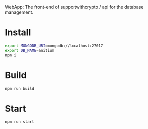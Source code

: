 WebApp: The front-end of supportwithcrypto / api for the database management.

# Install
```bash
export MONGODB_URI=mongodb://localhost:27017
export DB_NAME=anitium
npm i
```

# Build
```bash
npm run build
```

# Start
```bash
npm run start
```
